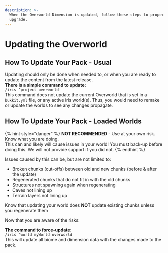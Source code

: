 ```yaml
---
description: >-
  When the Overworld Dimension is updated, follow these steps to properly
  upgrade.
---
```


# Updating the Overworld

## How To Update Your Pack - Usual

Updating should only be done when needed to, or when you are ready to update the content from the latest release.  
**There is a simple command to update:**  
`/iris ^project overworld`  
This command does not update the current Overworld that is set in a `bukkit.yml` file, or any active iris world\(s\). Thus, you would need to remake or update the worlds to see any changes propagate.

## How To Update Your Pack - Loaded Worlds

{% hint style="danger" %}
**NOT RECOMMENDED** - Use at your own risk. Know what you are doing.  
This can and likely will cause issues in your world! You must back-up before doing this. We will not provide support if you did not.
{% endhint %}

Issues caused by this can be, but are not limited to:

* Broken chunks \(cut-offs\) between old and new chunks \(before & after the update\)
* Regenerated chunks that do not fit in with the old chunks
* Structures not spawning again when regenerating
* Caves not lining up
* Terrain layers not lining up

Know that updating your world does **NOT** update existing chunks unless you regenerate them

Now that you are aware of the risks:

**The command to force-update:**  
`/iris ^world myWorld overworld`  
This will update all biome and dimension data with the changes made to the pack.

